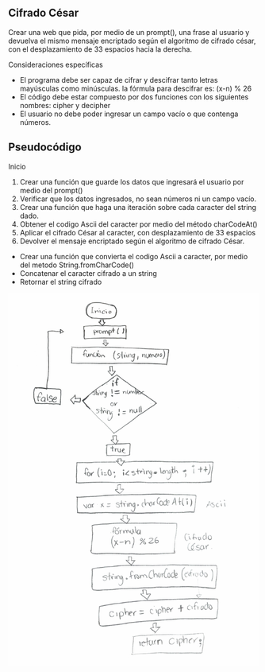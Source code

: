 ## Cifrado César
Crear una web que pida, por medio de un prompt(), una frase al usuario y devuelva el mismo mensaje encriptado según el algoritmo de cifrado césar, con el desplazamiento de 33 espacios hacia la derecha.

Consideraciones específicas
- El programa debe ser capaz de cifrar y descifrar tanto letras mayúsculas como minúsculas.
 la fórmula para descifrar es: (x-n) % 26
- El código debe estar compuesto por dos funciones con los siguientes nombres:
cipher y decipher
- El usuario no debe poder ingresar un campo vacío o que contenga números.

## Pseudocódigo
Inicio
1. Crear una función que guarde los datos que ingresará el usuario por medio del prompt()
2. Verificar que los datos ingresados, no sean números ni un campo vacío.
3. Crear una función  que haga una iteración sobre cada caracter del string dado.
4. Obtener el codigo Ascii del caracter por medio del método charCodeAt()
5. Aplicar el cifrado César al caracter, con desplazamiento de 33 espacios
6. Devolver el mensaje encriptado según el algoritmo de cifrado César.
- Crear una función que convierta el codigo Ascii a caracter, por medio del metodo String.fromCharCode()
- Concatenar el caracter cifrado a un string
- Retornar el string cifrado

![Cesar Cipher](./assets/images/cesar-cipher.jpg)
